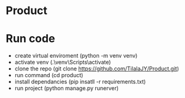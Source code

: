 # Product

# Run code
 - create virtual enviroment (python -m venv venv)
 - activate venv (.\venv\Scripts\activate)
 - clone the repo (git clone https://github.com/TilalaJY/Product.git)
 - run command (cd product)
 - install dependancies (pip insatll -r requirements.txt)
 - run project (python manage.py runerver)
